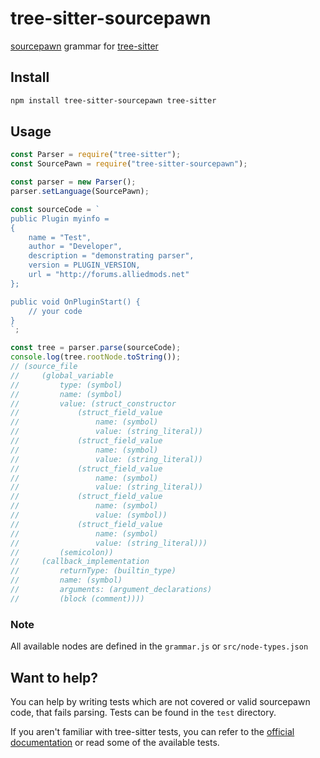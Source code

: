 # tree-sitter-sourcepawn

[sourcepawn](https://github.com/alliedmodders/sourcepawn) grammar for [tree-sitter](https://github.com/tree-sitter/tree-sitter)

## Install

```bash
npm install tree-sitter-sourcepawn tree-sitter
```

## Usage

```javascript
const Parser = require("tree-sitter");
const SourcePawn = require("tree-sitter-sourcepawn");

const parser = new Parser();
parser.setLanguage(SourcePawn);

const sourceCode = `
public Plugin myinfo =
{
    name = "Test",
    author = "Developer",
    description = "demonstrating parser",
    version = PLUGIN_VERSION,
    url = "http://forums.alliedmods.net"
};

public void OnPluginStart() {
    // your code
}
`;

const tree = parser.parse(sourceCode);
console.log(tree.rootNode.toString());
// (source_file
//     (global_variable
//         type: (symbol)
//         name: (symbol)
//         value: (struct_constructor
//             (struct_field_value
//                 name: (symbol)
//                 value: (string_literal))
//             (struct_field_value
//                 name: (symbol)
//                 value: (string_literal))
//             (struct_field_value
//                 name: (symbol)
//                 value: (string_literal))
//             (struct_field_value
//                 name: (symbol)
//                 value: (symbol))
//             (struct_field_value
//                 name: (symbol)
//                 value: (string_literal)))
//         (semicolon))
//     (callback_implementation
//         returnType: (builtin_type)
//         name: (symbol)
//         arguments: (argument_declarations)
//         (block (comment))))
```

### Note

All available nodes are defined in the `grammar.js` or `src/node-types.json`

## Want to help?

You can help by writing tests which are not covered or valid sourcepawn code, that fails parsing. Tests can be found in the `test` directory.

If you aren't familiar with tree-sitter tests, you can refer to the [official documentation](https://tree-sitter.github.io/tree-sitter/creating-parsers#command-test) or read some of the available tests.
